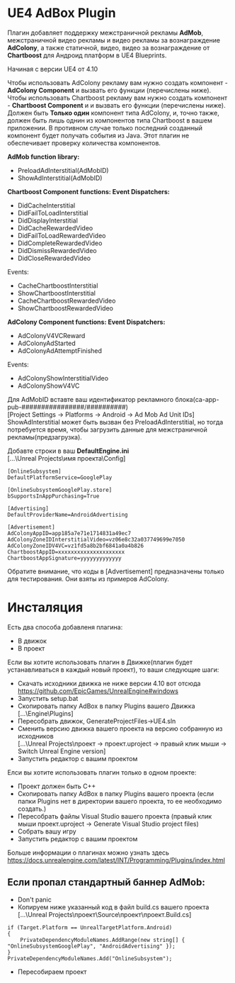 # UE4 AdBox Plugin

Плагин добавляет поддержку межстраничной рекламы **AdMob**, межстраничной видео рекламы и видео рекламы за вознаграждение **AdColony**, а 
также статичной, видео, видео за вознаграждение от **Chartboost** для Андроид платформ в UE4 Blueprints.

Начиная с версии UE4 от 4.10

Чтобы использовать AdColony рекламу вам нужно создать компонент - **AdColony Component** и вызвать его функции 
(перечислены ниже). Чтобы использовать Chartboost рекламу вам нужно создать компонент - **Chartboost Component** и и вызвать его функции
(перечислены ниже). Должен быть **Только один** компонент типа AdColony, и, точно также, должен быть лишь однин из 
компонентов типа Chartboost в вашем приложении. В противном случае только последний созданный компонент будет получать события 
из Java. Этот плагин не обеспечивает проверку количества компонентов.

**AdMob function library:**
* PreloadAdInterstitial(AdMobID)
* ShowAdInterstitial(AdMobID)

**Chartboost Component functions: Event Dispatchers:**
* DidCacheInterstitial
* DidFailToLoadInterstitial
* DidDisplayInterstitial
* DidCacheRewardedVideo
* DidFailToLoadRewardedVideo
* DidCompleteRewardedVideo
* DidDismissRewardedVideo
* DidCloseRewardedVideo

Events:
* CacheChartboostInterstitial
* ShowChartboostInterstitial
* CacheChartboostRewardedVideo
* ShowChartboostRewardedVideo

**AdColony Component functions: Event Dispatchers:**
* AdColonyV4VCReward
* AdColonyAdStarted
* AdColonyAdAttemptFinished

Events:
* AdColonyShowInterstitialVideo
* AdColonyShowV4VC

Для AdMobID вставте ваш идентификатор рекламного блока(ca-app-pub-################/##########)<br>
[Project Settings -> Platforms -> Android -> Ad Mob Ad Unit IDs]<br>
ShowAdInterstitial может быть вызван без PreloadAdInterstitial, но тогда потребуется время, чтобы загрузить данные для межстраничной рекламы(предзагрузка).

Добавте строки в ваш **DefaultEngine.ini**<br>
[...\Unreal Projects\имя проекта\Config]<br>
```
[OnlineSubsystem]
DefaultPlatformService=GooglePlay

[OnlineSubsystemGooglePlay.store]
bSupportsInAppPurchasing=True

[Advertising]
DefaultProviderName=AndroidAdvertising

[Advertisement]
AdColonyAppID=app185a7e71e1714831a49ec7
AdColonyZoneIDInterstitialVideo=vz06e8c32a037749699e7050
AdColonyZoneIDV4VC=vz1fd5a8b2bf6841a0a4b826
ChartboostAppID=xxxxxxxxxxxxxxxxxxxxx
ChartboostAppSignature=yyyyyyyyyyyyy
```
Обратите внимание, что коды в [Advertisement] предназначены только для тестирования. Они взяты из примеров AdColony.<br>
# Инсталяция
Есть два способа добавленя плагина:
* В движок
* В проект<br>

Если вы хотите использовать плагин в Движке(плагин будет устанавливаться в каждый новый проект), то ваши следующие шаги:
* Скачать исходники движка не ниже версии 4.10 вот отсюда https://github.com/EpicGames/UnrealEngine#windows
* Запустить setup.bat
* Скопировать папку AdBox в папку Plugins вашего Движка [...\Engine\Plugins]
* Пересобрать движок, GenerateProjectFiles->UE4.sln
* Сменить версию движка вашего проекта на версию собранную из исходников <br>[...\Unreal Projects\проект -> проект.uproject -> правый клик мыши -> Switch Unreal Engine version]
* Запустить редактор с вашим проектом

Елси вы хотите использовать плагин только в одном проекте:
* Проект должен быть C++
* Скопировать папку AdBox в папку Plugins вашего проекта (если папки Plugins нет в директории вашего проекта, то ее необходимо создать.)
* Пересобрать файлы Visual Studio вашего проекта (правый клик мыши проект.uproject -> Generate Visual Studio project files)
* Собрать вашу игру
* Запустить редактор с вашим проектом<br>

Больше информации о плагинах можно узнать здесь https://docs.unrealengine.com/latest/INT/Programming/Plugins/index.html

## Если пропал стандартный баннер AdMob:
* Don't panic
* Копируем ниже указанный код в файл build.cs вашего проекта<br>
[...\Unreal Projects\проект\Source\проект\проект.Build.cs]
```
if (Target.Platform == UnrealTargetPlatform.Android)
{
    PrivateDependencyModuleNames.AddRange(new string[] { "OnlineSubsystemGooglePlay", "AndroidAdvertising" });
}
PrivateDependencyModuleNames.Add("OnlineSubsystem");
```
* Пересобираем проект
